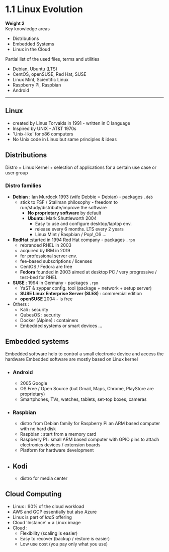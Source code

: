 # 1.1 Linux Evolution

**Weight 2**\
Key knowledge areas

- Distributions
- Embedded Systems
- Linux in the Cloud

Partial list of the used files, terms and utilities

- Debian, Ubuntu (LTS)
- CentOS, openSUSE, Red Hat, SUSE
- Linux Mint, Scientific Linux
- Raspberry Pi, Raspbian
- Android

---

## Linux

- created by Linus Torvalds in 1991  - written in C language
- Inspired by UNIX - AT&T 1970s  
- 'Unix-like' for x86 computers  
- No Unix code in Linux but same principles & ideas

## Distributions  

Distro = Linux Kernel + selection of applications for a certain use case or  user group  

### Distro families  

- **Debian** : Ian Murdock 1993 (wife Debbie = Debian)  - packages `.deb`
  - stick to FSF / Stallman philosophy - freedom to run/study/distribute/improve the software  
    - **No proprietary software** by default  
    - **Ubuntu**: Mark Shuttleworth 2004  
      - Easy to use and configure desktop/laptop env.  
      - release every 6 months. LTS every 2 years
      - Linux Mint / Raspbian / Pop!_OS ...
- **RedHat** :started in 1994 Red Hat company - packages `.rpm`
  - rebranded RHEL in 2003
  - acquired by IBM in 2019
  - for professional server env.
  - fee-based subscriptions  / licenses
  - CentOS / Fedora are free
  - **Fedora** founded in 2003 aimed at desktop PC / very progressive / test-bed for RHEL  
- **SUSE** : 1994 in Germany - packages `.rpm`
  - YaST & zypper config. tool (package + network + setup server)
  - **SUSE Linux Enterprise Server (SLES)** : commercial edition
  - **openSUSE** 2004 - is free
- Others :
  - Kali : security
  - QubesOS : security
  - Docker (Alpine) : containers
  - Embedded systems or smart devices ...  

## Embedded systems  

Embedded software help to control a small electronic device and access the hardware
Embedded software are mostly based on Linux kernel  

- ### Android

  - 2005 Google
  - OS Free / Open Source (but Gmail, Maps, Chrome, PlayStore are proprietary)
  - Smartphones, TVs, watches, tablets, set-top boxes, cameras

- ### Raspbian

  - distro from Debian family for Raspberry Pi an ARM based computer with no hard disk
  - Raspbian : start from a memory card
  - Raspberry PI : small ARM based computer with GPIO pins to attach electronics devices / extension boards
  - Platform for hardware development

- ## Kodi

  - distro for media center

## Cloud Computing

- Linux : 90% of the cloud workload
- AWS and GCP essentially but also Azure
- Linux is part of *IaaS* offering
- Cloud 'Instance' = a Linux image
- Cloud :
  - Flexibility (scaling is easier)
  - Easy to recover (backup / restore is easier)
  - Low use cost (you pay only what you use)
